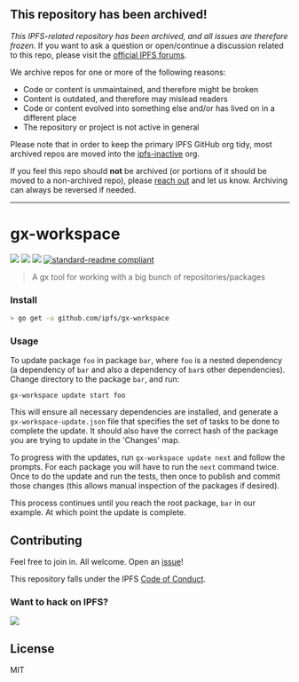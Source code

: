 ## This repository has been archived!

*This IPFS-related repository has been archived, and all issues are therefore frozen*. If you want to ask a question or open/continue a discussion related to this repo, please visit the [official IPFS forums](https://discuss.ipfs.io).

We archive repos for one or more of the following reasons:

- Code or content is unmaintained, and therefore might be broken
- Content is outdated, and therefore may mislead readers
- Code or content evolved into something else and/or has lived on in a different place
- The repository or project is not active in general

Please note that in order to keep the primary IPFS GitHub org tidy, most archived repos are moved into the [ipfs-inactive](https://github.com/ipfs-inactive) org.

If you feel this repo should **not** be archived (or portions of it should be moved to a non-archived repo), please [reach out](https://ipfs.io/help) and let us know. Archiving can always be reversed if needed.

---
   
# gx-workspace

[![](https://img.shields.io/badge/made%20by-Protocol%20Labs-blue.svg?style=flat-square)](http://ipn.io)
[![](https://img.shields.io/badge/project-IPFS-blue.svg?style=flat-square)](https://ipfs.io/)
[![](https://img.shields.io/badge/freenode-%23gx-blue.svg?style=flat-square)](http://webchat.freenode.net/?channels=%23gx)
[![standard-readme compliant](https://img.shields.io/badge/readme%20style-standard-brightgreen.svg?style=flat-square)](https://github.com/RichardLitt/standard-readme)

> A gx tool for working with a big bunch of repositories/packages

### Install

```sh
> go get -u github.com/ipfs/gx-workspace
```

### Usage

To update package `foo` in package `bar`, where `foo` is a nested dependency (a
dependency of `bar` and also a dependency of `bar`s other dependencies).
Change directory to the package `bar`, and run:
```
gx-workspace update start foo
```

This will ensure all necessary dependencies are installed, and generate a
`gx-workspace-update.json` file that specifies the set of tasks to be done to
complete the update. It should also have the correct hash of the package you
are trying to update in the 'Changes' map.

To progress with the updates, run `gx-workspace update next` and follow the prompts.
For each package you will have to run the `next` command twice. Once to do the
update and run the tests, then once to publish and commit those changes (this
allows manual inspection of the packages if desired).

This process continues until you reach the root package, `bar` in our example.
At which point the update is complete.

## Contributing

Feel free to join in. All welcome. Open an [issue](https://github.com/ipfs/devtools/issues)!

This repository falls under the IPFS [Code of Conduct](https://github.com/ipfs/community/blob/master/code-of-conduct.md).

### Want to hack on IPFS?

[![](https://cdn.rawgit.com/jbenet/contribute-ipfs-gif/master/img/contribute.gif)](https://github.com/ipfs/community/blob/master/contributing.md)

## License

MIT
